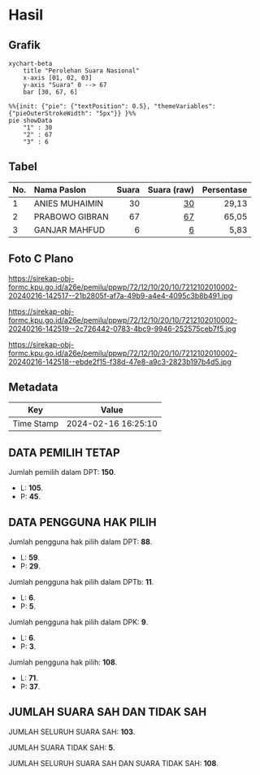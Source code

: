 # Hasil

## Grafik

```mermaid
xychart-beta
    title "Perolehan Suara Nasional"
    x-axis [01, 02, 03]
    y-axis "Suara" 0 --> 67
    bar [30, 67, 6]
```

```mermaid
%%{init: {"pie": {"textPosition": 0.5}, "themeVariables": {"pieOuterStrokeWidth": "5px"}} }%%
pie showData
    "1" : 30
    "2" : 67
    "3" : 6
```

## Tabel

| No. | Nama Paslon    | Suara | Suara (raw) | Persentase |
|:--- |:-------------- | -----:| -----------:| ----------:|
| 1   | ANIES MUHAIMIN | 30    | [30][p-1]   | 29,13      |
| 2   | PRABOWO GIBRAN | 67    | [67][p-2]   | 65,05      |
| 3   | GANJAR MAHFUD  | 6     | [6][p-3]    | 5,83       |


[p-1]: https://github.com/gigit-pemilu/pemilu-2024/blob/main/pilpres/hitung-suara/sub/72-sulawesi-tengah/sub/12-morowali-utara/sub/10-petasia-barat/sub/2010-tadaku-jaya/sub/002-tps/sub/paslon-1.txt
[p-2]: https://github.com/gigit-pemilu/pemilu-2024/blob/main/pilpres/hitung-suara/sub/72-sulawesi-tengah/sub/12-morowali-utara/sub/10-petasia-barat/sub/2010-tadaku-jaya/sub/002-tps/sub/paslon-2.txt
[p-3]: https://github.com/gigit-pemilu/pemilu-2024/blob/main/pilpres/hitung-suara/sub/72-sulawesi-tengah/sub/12-morowali-utara/sub/10-petasia-barat/sub/2010-tadaku-jaya/sub/002-tps/sub/paslon-3.txt

## Foto C Plano

https://sirekap-obj-formc.kpu.go.id/a26e/pemilu/ppwp/72/12/10/20/10/7212102010002-20240216-142517--21b2805f-af7a-49b9-a4e4-4095c3b8b491.jpg

https://sirekap-obj-formc.kpu.go.id/a26e/pemilu/ppwp/72/12/10/20/10/7212102010002-20240216-142519--2c726442-0783-4bc9-9946-252575ceb7f5.jpg

https://sirekap-obj-formc.kpu.go.id/a26e/pemilu/ppwp/72/12/10/20/10/7212102010002-20240216-142518--ebde2f15-f38d-47e8-a9c3-2823b197b4d5.jpg


## Metadata

| Key        | Value               |
| ---------- | ------------------- |
| Time Stamp | 2024-02-16 16:25:10 |


## DATA PEMILIH TETAP

Jumlah pemilih dalam DPT: **150**.
 * L: **105**.
 * P: **45**.

## DATA PENGGUNA HAK PILIH

Jumlah pengguna hak pilih dalam DPT: **88**.
 * L: **59**.
 * P: **29**.

Jumlah pengguna hak pilih dalam DPTb: **11**.
 * L: **6**.
 * P: **5**.

Jumlah pengguna hak pilih dalam DPK: **9**.
 * L: **6**.
 * P: **3**.

Jumlah pengguna hak pilih: **108**.
 * L: **71**.
 * P: **37**.

## JUMLAH SUARA SAH DAN TIDAK SAH

JUMLAH SELURUH SUARA SAH: **103**.

JUMLAH SUARA TIDAK SAH: **5**.

JUMLAH SELURUH SUARA SAH DAN SUARA TIDAK SAH: **108**.


